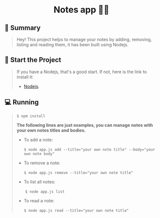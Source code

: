 <div align="center">
  <br>
  <h1>Notes app 👨‍💻</h1>
</div>



## 📙 Summary

> Hey! This project helps to manage your notes by adding, removing, listing and reading them, it has been built using Nodejs.

## 🏁 Start the Project

>  If you have a Nodejs, that's a good start. If not, here is the link to install it:
>
> - [Nodejs](https://nodejs.org/en/download/). 

## 💻 Running

> `$ npm install`
>
> **The following lines are just examples, you can manage notes with your own notes titles and bodies.**
>
> - To add a note:
>
>   ​	`$ node app.js add --title="your own note title" --body="your own note body"`
>
> - To remove a note:
>
>   ​	`$ node app.js remove --title="your own note title"`
>
> - To list all notes:
>
>   ​	`$ node app.js list`
>
> - To read a note:
>
>   ​	`$ node app.js read --title="your own note title"`
